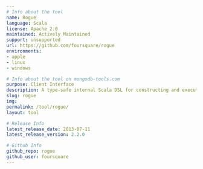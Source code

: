 ```yaml
---
# Info about the tool
name: Rogue
language: Scala
license: Apache 2.0
maintained: Actively Maintained
support: unsupported
url: https://github.com/foursquare/rogue
environments:
- apple
- linux
- windows

# Info about the tool on mongodb-tools.com
purpose: Client Interface
description: A type-safe internal Scala DSL for constructing and executing find and modify commands against MongoDB in the Lift web framework.
slug: rogue
img: 
permalink: /tool/rogue/
layout: tool

# Release Info
latest_release_date: 2013-07-11
latest_release_version: 2.2.0

# Github Info
github_repo: rogue
github_user: foursquare
---
```


